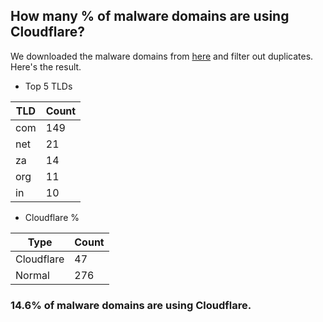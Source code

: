 ## How many % of malware domains are using Cloudflare?


We downloaded the malware domains from [here](https://urlhaus.abuse.ch) and filter out duplicates.
Here's the result.


[//]: # (start replacement)


- Top 5 TLDs

| TLD | Count |
| --- | --- |
| com | 149 |
| net | 21 |
| za | 14 |
| org | 11 |
| in | 10 |


- Cloudflare %

| Type | Count |
| --- | --- |
| Cloudflare | 47 |
| Normal | 276 |


### 14.6% of malware domains are using Cloudflare.